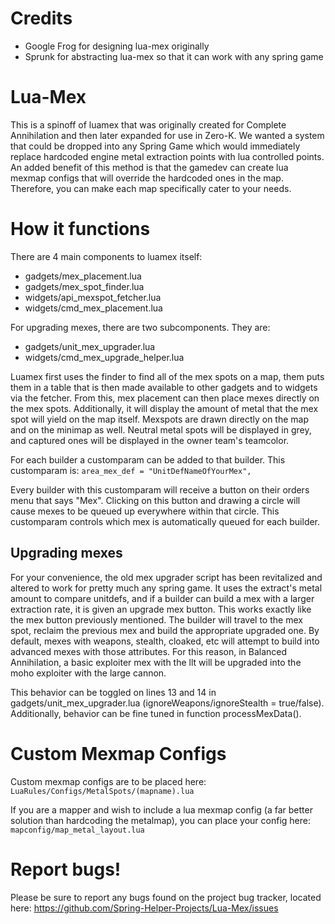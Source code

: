# Credits

* Google Frog for designing lua-mex originally
* Sprunk for abstracting lua-mex so that it can work with any spring game

# Lua-Mex

This is a spinoff of luamex that was originally created for Complete Annihilation and then later expanded for use in Zero-K. We wanted a system that could be dropped into any Spring Game which would immediately replace hardcoded engine metal extraction points with lua controlled points. An added benefit of this method is that the gamedev can create lua mexmap configs that will override the hardcoded ones in the map. Therefore, you can make each map specifically cater to your needs.

# How it functions

There are 4 main components to luamex itself:

* gadgets/mex_placement.lua
* gadgets/mex_spot_finder.lua
* widgets/api_mexspot_fetcher.lua
* widgets/cmd_mex_placement.lua

For upgrading mexes, there are two subcomponents. They are:
* gadgets/unit_mex_upgrader.lua
* widgets/cmd_mex_upgrade_helper.lua

Luamex first uses the finder to find all of the mex spots on a map, them puts them in a table that is then made available to other gadgets and to widgets via the fetcher. From this, mex placement can then place mexes directly on the mex spots. Additionally, it will display the amount of metal that the mex spot will yield on the map itself. Mexspots are drawn directly on the map and on the minimap as well. Neutral metal spots will be displayed in grey, and captured ones will be displayed in the owner team's teamcolor.

For each builder a customparam can be added to that builder. This customparam is:
`area_mex_def = "UnitDefNameOfYourMex",`

Every builder with this customparam will receive a button on their orders menu that says "Mex". Clicking on this button and drawing a circle will cause mexes to be queued up everywhere within that circle. This customparam controls which mex is automatically queued for each builder.

## Upgrading mexes

For your convenience, the old mex upgrader script has been revitalized and altered to work for pretty much any spring game. It uses the extract's metal amount to compare unitdefs, and if a builder can build a mex with a larger extraction rate, it is given an upgrade mex button. This works exactly like the mex button previously mentioned. The builder will travel to the mex spot, reclaim the previous mex and build the appropriate upgraded one. By default, mexes with weapons, stealth, cloaked, etc will attempt to build into advanced mexes with those attributes. For this reason, in Balanced Annihilation, a basic exploiter mex with the llt will be upgraded into the moho exploiter with the large cannon.

This behavior can be toggled on lines 13 and 14 in gadgets/unit_mex_upgrader.lua (ignoreWeapons/ignoreStealth = true/false). Additionally, behavior can be fine tuned in function processMexData().

# Custom Mexmap Configs

Custom mexmap configs are to be placed here:
`LuaRules/Configs/MetalSpots/(mapname).lua`

If you are a mapper and wish to include a lua mexmap config (a far better solution than hardcoding the metalmap), you can place your config here:
`mapconfig/map_metal_layout.lua`

# Report bugs!

Please be sure to report any bugs found on the project bug tracker, located here: https://github.com/Spring-Helper-Projects/Lua-Mex/issues
